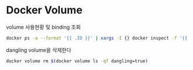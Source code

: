 # Docker Volume

volume 사용현황 및 binding 조회

```sh
docker ps -a --format '{{ .ID }}' | xargs -I {} docker inspect -f '{{ .Name }}{{ range .Mounts }}{{ printf "\n\t" }}{{ .Type }} {{ if eq .Type "bind" }}{{ .Source }}{{ end }}{{ .Name }} => {{ .Destination }}{{ end }}{{ printf "\n" }}' {}
```

dangling volume을 삭제한다

```sh
docker volume rm $(docker volume ls -qf dangling=true)
```
